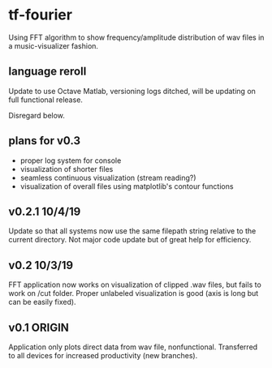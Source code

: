 # tf-fourier
Using FFT algorithm to show frequency/amplitude distribution of wav files in a music-visualizer fashion.

## language reroll
Update to use Octave Matlab, versioning logs ditched, will be updating on full functional release.

Disregard below.

## plans for v0.3
- proper log system for console
- visualization of shorter files
- seamless continuous visualization (stream reading?)
- visualization of overall files using matplotlib's contour functions

## v0.2.1 10/4/19
Update so that all systems now use the same filepath string relative to the current directory. Not major code update but of great help for efficiency.

## v0.2 10/3/19
FFT application now works on visualization of clipped .wav files, but fails to work on /cut folder.
Proper unlabeled visualization is good (axis is long but can be easily fixed).

## v0.1 ORIGIN
Application only plots direct data from wav file, nonfunctional.
Transferred to all devices for increased productivity (new branches).
